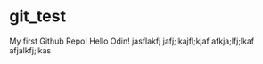 # git_test
My first Github Repo!
Hello Odin!
jasflakfj
jafj;lkajfl;kjaf
afkja;lfj;lkaf
afjalkfj;lkas
